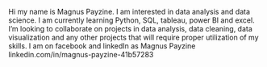 Hi my name is Magnus Payzine. I am interested in data analysis and data science. 
I am currently learning Python, SQL, tableau, power BI and excel.
I’m looking to collaborate on projects in data analysis, data cleaning, data visualization and any other projects that will require proper utilization of my skills.
I am on facebook and linkedIn as Magnus Payzine
linkedin.com/in/magnus-payzine-41b57283
<!---
Payzine/Payzine is a ✨ special ✨ repository because its `README.md` (this file) appears on your GitHub profile.
You can click the Preview link to take a look at your changes.
--->
